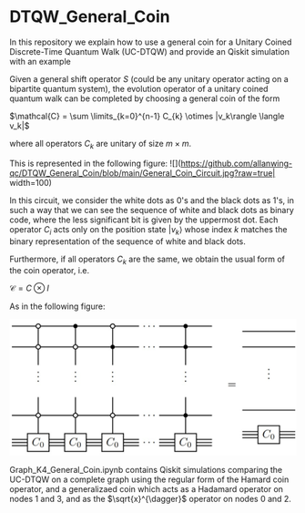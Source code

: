 # DTQW_General_Coin
In this repository we explain how to use a general coin for a Unitary Coined Discrete-Time Quantum Walk (UC-DTQW) and provide an Qiskit simulation with an example

Given a general shift operator $S$ (could be any unitary operator acting on a bipartite quantum system), the evolution operator of a unitary coined quantum walk can be completed by choosing a general coin of the form

$\mathcal{C} = \sum \limits_{k=0}^{n-1} C_{k} \otimes |v_k\rangle \langle v_k|$

where all operators $C_k$ are unitary of size $m \times m$. 

This is represented in the following figure:
![](https://github.com/allanwing-qc/DTQW_General_Coin/blob/main/General_Coin_Circuit.jpg?raw=true| width=100)

In this circuit, we consider the white dots as 0's and the black dots as 1's, in such a way that we can see the sequence of white and black dots as binary code, where the less significant bit is given by the uppermost dot. Each operator $C_i$ acts only on the position state $|v_k\rangle$ whose index $k$ matches the binary representation of the sequence of white and black dots.

Furthermore, if all operators $C_k$ are the same, we obtain the usual form of the coin operator, i.e.

$\mathcal{C} = C \otimes I$

As in the following figure:

![github-small](https://github.com/allanwing-qc/DTQW_General_Coin/blob/main/Reduction_to_usual_coin.jpg?raw=true)

Graph_K4_General_Coin.ipynb contains Qiskit simulations comparing the UC-DTQW on a complete graph using the regular form of the Hamard coin operator, and a generalizaed coin which acts as a Hadamard operator on nodes 1 and 3, and as the $\sqrt{x}^{\dagger}$ operator on nodes 0 and 2.
